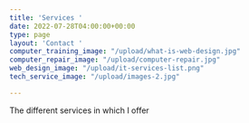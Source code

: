 ```yaml
---
title: 'Services '
date: 2022-07-28T04:00:00+00:00
type: page
layout: 'Contact '
computer_training_image: "/upload/what-is-web-design.jpg"
computer_repair_image: "/upload/computer-repair.jpg"
web_design_image: "/upload/it-services-list.png"
tech_service_image: "/upload/images-2.jpg"

---
```

The different services in which I offer 